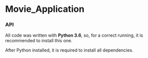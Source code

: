 # Movie_Application

### API
All code was written with **Python 3.6**, so, for a correct running, it is recommended to install this one.

After Python installed, it is required to install all dependencies.
